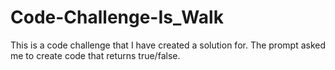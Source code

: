 # Code-Challenge-Is_Walk
This is a code challenge that I have created a solution for. The prompt asked me to create code that returns true/false.
